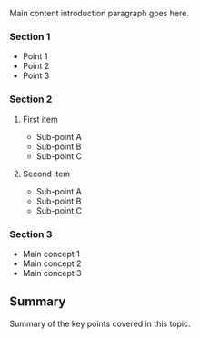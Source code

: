 Main content introduction paragraph goes here.

### Section 1
- Point 1
- Point 2
- Point 3

### Section 2
1. First item
   - Sub-point A
   - Sub-point B
   - Sub-point C

2. Second item
   - Sub-point A
   - Sub-point B
   - Sub-point C

### Section 3
- Main concept 1
- Main concept 2
- Main concept 3

## Summary
Summary of the key points covered in this topic. 
